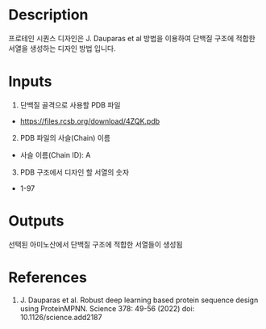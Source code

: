 # Description 

프로테인 시퀀스 디자인은 J. Dauparas et al 방법을 이용하여 단백질 구조에 적합한 서열을 생성하는 디자인 방법 입니다. 

# Inputs

1. 단백질 골격으로 사용할 PDB 파일 

- https://files.rcsb.org/download/4ZQK.pdb

2. PDB 파일의 사슬(Chain) 이름

- 사슬 이름(Chain ID): A

3. PDB 구조에서 디자인 할 서열의 숫자 

- 1-97

# Outputs

선택된 아미노산에서 단백질 구조에 적합한 서열들이 생성됨

# References

1. J. Dauparas et al. Robust deep learning based protein sequence design using ProteinMPNN. Science 378: 49-56 (2022) doi: 10.1126/science.add2187
